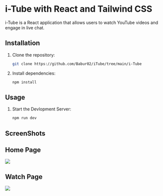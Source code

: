 # i-Tube with React and Tailwind CSS

i-Tube is a React application that allows users to watch YouTube videos and engage in live chat.

## Installation

1. Clone the repository:
   ```bash
   git clone https://github.com/Babur02/iTube/tree/main/i-Tube
2. Install dependencies:
   ```bash
   npm install
## Usage
1. Start the Devlopment Server:
   ```bash
   npm run dev
## ScreenShots
Home Page                
-------------------------
![](/Screenshots/Home.png)

Watch Page                
-------------------------
![](/Screenshots/Watch.png)


